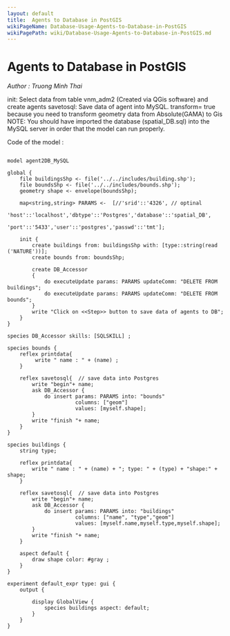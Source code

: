 ```yaml
---
layout: default
title:  Agents to Database in PostGIS
wikiPageName: Database-Usage-Agents-to-Database-in-PostGIS
wikiPagePath: wiki/Database-Usage-Agents-to-Database-in-PostGIS.md
---
```

[//]: # (keyword|skill_SQLSKILL)
[//]: # (keyword|concept_database)
#  Agents to Database in PostGIS


_Author : Truong Minh Thai_

init: Select data from table vnm_adm2 (Created via QGis software)  and create  agents
savetosql: Save data of agent into MySQL.
transform= true because you need to transform geometry data from Absolute(GAMA) to Gis
NOTE: You should have imported the database (spatial_DB.sql) into the MySQL server in order that the model can run properly.



Code of the model : 

```

model agent2DB_MySQL 
  
global { 
	file buildingsShp <- file('../../includes/building.shp');
	file boundsShp <- file('../../includes/bounds.shp');
	geometry shape <- envelope(boundsShp);
	 
	map<string,string> PARAMS <-  [//'srid'::'4326', // optinal
								   'host'::'localhost','dbtype'::'Postgres','database'::'spatial_DB',
								   'port'::'5433','user'::'postgres','passwd'::'tmt'];

	init {
		create buildings from: buildingsShp with: [type::string(read ('NATURE'))];
		create bounds from: boundsShp;
		
		create DB_Accessor
		{ 			
			do executeUpdate params: PARAMS updateComm: "DELETE FROM buildings";	
			do executeUpdate params: PARAMS updateComm: "DELETE FROM bounds";
		}
		write "Click on <<Step>> button to save data of agents to DB";		 
	}
}   
  
species DB_Accessor skills: [SQLSKILL] ;   

species bounds {
	reflex printdata{
		 write " name : " + (name) ;
	}
	
	reflex savetosql{  // save data into Postgres
		write "begin"+ name;
		ask DB_Accessor {
			do insert params: PARAMS into: "bounds"
					  columns: ["geom"]
					  values: [myself.shape];
		}
	    write "finish "+ name;
	}		
}

species buildings {
	string type;
	
	reflex printdata{
		write " name : " + (name) + "; type: " + (type) + "shape:" + shape;
	}
	
	reflex savetosql{  // save data into Postgres
		write "begin"+ name;
		ask DB_Accessor {
			do insert params: PARAMS into: "buildings"
					  columns: ["name", "type","geom"]
					  values: [myself.name,myself.type,myself.shape];
		}
	    write "finish "+ name;
	}	
	
	aspect default {
		draw shape color: #gray ;
	}
}   

experiment default_expr type: gui {
	output {
		
		display GlobalView {
			species buildings aspect: default;
		}
	}
}

```
